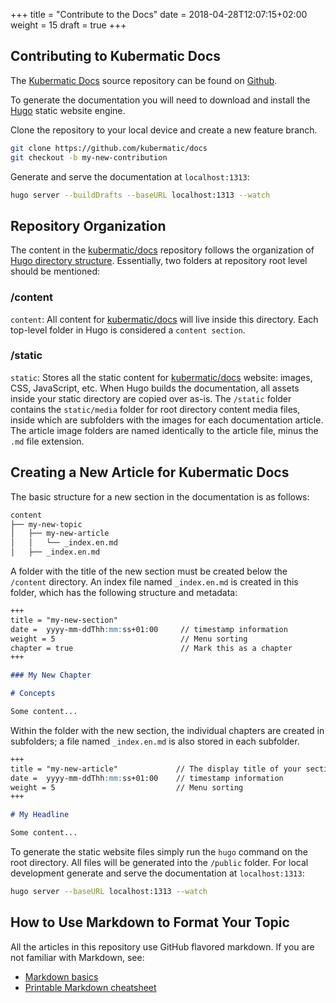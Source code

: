 +++
title = "Contribute to the Docs"
date = 2018-04-28T12:07:15+02:00
weight = 15
draft = true
+++

## Contributing to Kubermatic Docs

The [Kubermatic Docs](http://docs.kubermatic.io) source repository can be found on [Github](https://github.com/kubermatic/docs).

To generate the documentation you will need to download and install the [Hugo](https://gohugo.io/overview/installing/) static website engine.

Clone the repository to your local device and create a new feature branch.

```bash
git clone https://github.com/kubermatic/docs
git checkout -b my-new-contribution
```

Generate and serve the documentation at `localhost:1313`:

```bash
hugo server --buildDrafts --baseURL localhost:1313 --watch
```

## Repository Organization

The content in the [kubermatic/docs](https://github.com/kubermatic/docs) repository follows the organization of [Hugo directory structure](https://gohugo.io/getting-started/directory-structure/). Essentially, two folders at repository root level should be mentioned:

### /content

`content`: All content for [kubermatic/docs](https://github.com/kubermatic/docs) will live inside this directory. Each top-level folder in Hugo is considered a `content section`.

### /static

`static`: Stores all the static content for [kubermatic/docs](https://github.com/kubermatic/docs) website: images, CSS, JavaScript, etc. When Hugo builds the documentation, all assets inside your static directory are copied over as-is. The `/static` folder contains the `static/media` folder for root directory content media files, inside which are subfolders with the images for each documentation article. The article image folders are named identically to the article file, minus the `.md` file extension.

## Creating a New Article for Kubermatic Docs

The basic structure for a new section in the documentation is as follows:

```bash
content
├── my-new-topic
│   ├── my-new-article
│   │   └── _index.en.md
│   ├── _index.en.md
```

A folder with the title of the new section must be created below the `/content` directory. An index file named `_index.en.md` is created in this folder, which has the following structure and metadata:

```markdown
+++
title = "my-new-section"
date =  yyyy-mm-ddThh:mm:ss+01:00     // timestamp information
weight = 5                            // Menu sorting
chapter = true                        // Mark this as a chapter
+++

### My New Chapter

# Concepts

Some content...
```

Within the folder with the new section, the individual chapters are created in subfolders; a file named `_index.en.md` is also stored in each subfolder.

```markdown
+++
title = "my-new-article"             // The display title of your section
date =  yyyy-mm-ddThh:mm:ss+01:00    // timestamp information
weight = 5                           // Menu sorting
+++

# My Headline

Some content...
```

To generate the static website files simply run the `hugo` command on the root directory. All files will be generated into the `/public` folder. For local development generate and serve the documentation at `localhost:1313`:

```bash
hugo server --baseURL localhost:1313 --watch
```

## How to Use Markdown to Format Your Topic

All the articles in this repository use GitHub flavored markdown. If you are not familiar with Markdown, see:

* [Markdown basics](https://help.github.com/articles/markdown-basics/)
* [Printable Markdown cheatsheet](https://guides.github.com/pdfs/markdown-cheatsheet-online.pdf)
